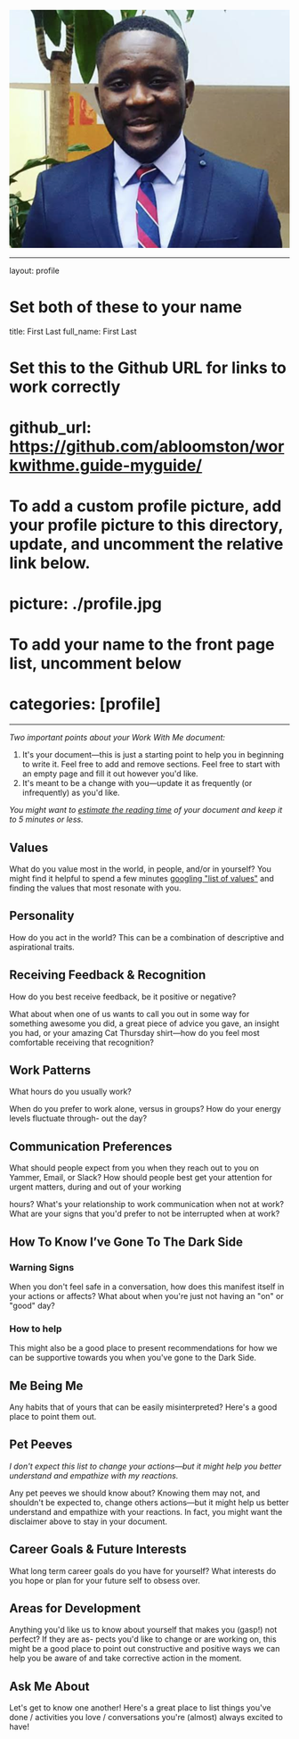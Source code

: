 ![Profile Image](profile_image.png)

---
layout: profile
# Set both of these to your name
title: First Last
full_name: First Last
# Set this to the Github URL for links to work correctly
# github_url: https://github.com/abloomston/workwithme.guide-myguide/
# To add a custom profile picture, add your profile picture to this directory, update, and uncomment the relative link below.
# picture: ./profile.jpg
# To add your name to the front page list, uncomment below
# categories: [profile]
---

_Two important points about your Work With Me document:_

1. It's your document—this is just a starting point to help you in beginning to write it. Feel free to add and
remove sections. Feel free to start with an empty page and fill it out however you'd like.
1. It's meant to be a change with you—update it as frequently (or infrequently) as you'd like.

_You might want to [estimate the reading time](http://niram.org/read/) of your document and keep it to 5 minutes or less._

## Values

What do you value most in the world, in people, and/or in yourself? You might find it helpful to
spend a few minutes [googling "list of values"](https://www.google.com/search?q=list+of+values) and finding the values that most resonate with you.

## Personality

How do you act in the world? This can be a combination of descriptive and aspirational traits.

## Receiving Feedback & Recognition

How do you best receive feedback, be it positive or negative?

What about when one of us wants to call you out in some way for something awesome you did, a
great piece of advice you gave, an insight you had, or your amazing Cat Thursday shirt—how do
you feel most comfortable receiving that recognition?

## Work Patterns

What hours do you usually work?

When do you prefer to work alone, versus in groups? How do your energy levels fluctuate through-
out the day?

## Communication Preferences

What should people expect from you when they reach out to you on Yammer, Email, or Slack?
How should people best get your attention for urgent matters, during and out of your working


hours? What's your relationship to work communication when not at work? What are your signs
that you'd prefer to not be interrupted when at work?

## How To Know I’ve Gone To The Dark Side

### Warning Signs

When you don't feel safe in a conversation, how does this manifest itself in your actions or affects?
What about when you're just not having an "on" or "good" day?

### How to help

This might also be a good place
to present recommendations for how we can be supportive towards you when you've gone to the
Dark Side.

## Me Being Me

Any habits that of yours that can be easily misinterpreted? Here's a good place to point them out.

## Pet Peeves

_I don't expect this list to change your actions—but it might help you better understand and empathize with my
reactions._

Any pet peeves we should know about? Knowing them may not, and shouldn't be expected to,
change others actions—but it might help us better understand and empathize with your reactions.
In fact, you might want the disclaimer above to stay in your document.

## Career Goals & Future Interests

What long term career goals do you have for yourself? What interests do you hope or plan for your
future self to obsess over.

## Areas for Development

Anything you'd like us to know about yourself that makes you (gasp!) not perfect? If they are as-
pects you'd like to change or are working on, this might be a good place to point out constructive
and positive ways we can help you be aware of and take corrective action in the moment.

## Ask Me About

Let's get to know one another! Here's a great place to list things you've done / activities you love
/ conversations you're (almost) always excited to have!
